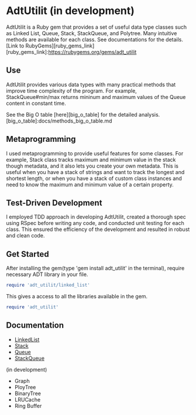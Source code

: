 # AdtUtilit (in development)

AdtUtilit is a Ruby gem that provides a set of useful data type classes such as Linked List, Queue, Stack, StackQueue, and Polytree. Many intuitive methods are available for each class. See documentations for the details. [Link to RubyGems][ruby_gems_link]
[ruby_gems_link]:https://rubygems.org/gems/adt_utilit


## Use
AdtUtilit provides various data types with many practical methods that improve time complexity of the program. For example, StackQueue#min/max returns mininum and maximum values of the Queue content in constant time.

See the Big O table [here][big_o_table] for the detailed analysis.
[big_o_table]:docs/methods_big_o_table.md

## Metaprogramming
I used metaprogramming to provide useful features for some classes. For example, Stack class tracks maximum and minimum value in the stack though metadata, and it also lets you create your own metadata. This is useful when you have a stack of strings and want to track the longest and shortest length, or when you have a stack of custom class instances and need to know the maximum and minimum value of a certain property.


## Test-Driven Development
I employed TDD approach in developing AdtUtilit, created a thorough spec using RSpec before writing any code, and conducted unit testing for each class. This ensured the efficiency of the development and resulted in robust and clean code.


## Get Started
After installing the gem(type 'gem install adt_utilit' in the terminal), require necessary ADT library in your file.

```ruby
require 'adt_utilit/linked_list'
```

This gives a access to all the libraries available in the gem.
```ruby
require 'adt_utilit'
```


## Documentation

* [LinkedList][linked_list]
* [Stack][stack]
* [Queue][queue]
* [StackQueue][stack_queue]

(in development)
* Graph
* PloyTree
* BinaryTree
* LRUCache
* Ring Buffer

[linked_list]:docs/linked_list.md
[stack]:docs/stack.md
[queue]:docs/queue.md
[stack_queue]:docs/stack_queue.md
